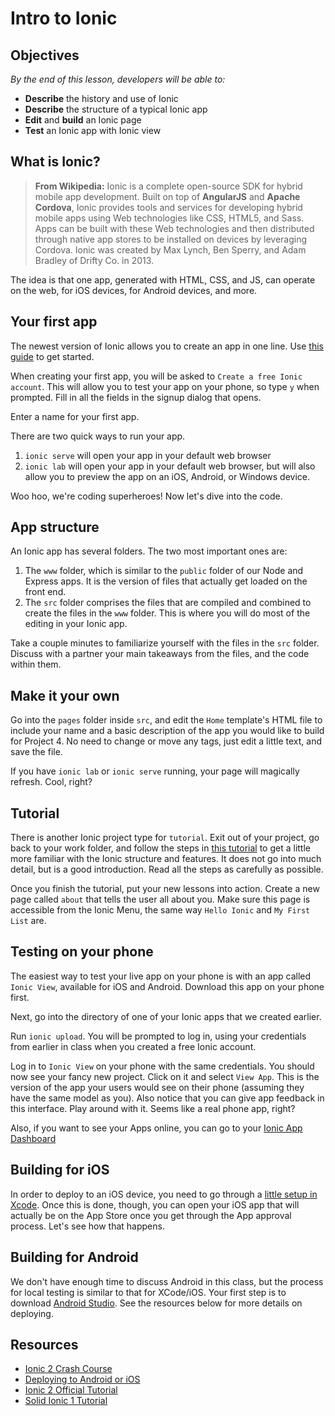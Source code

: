 # Intro to Ionic

## Objectives
*By the end of this lesson, developers will be able to:*

- **Describe** the history and use of Ionic
- **Describe** the structure of a typical Ionic app
- **Edit** and **build** an Ionic page
- **Test** an Ionic app with Ionic view

## What is Ionic?

>**From Wikipedia:** Ionic is a complete open-source SDK for hybrid mobile app development. Built on top of **AngularJS** and **Apache Cordova**, Ionic provides tools and services for developing hybrid mobile apps using Web technologies like CSS, HTML5, and Sass. Apps can be built with these Web technologies and then distributed through native app stores to be installed on devices by leveraging Cordova. Ionic was created by Max Lynch, Ben Sperry, and Adam Bradley of Drifty Co. in 2013.

The idea is that one app, generated with HTML, CSS, and JS, can operate on the web, for iOS devices, for Android devices, and more.

## Your first app

The newest version of Ionic allows you to create an app in one line.  Use [this guide](https://ionicframework.com/getting-started/) to get started.

When creating your first app, you will be asked to `Create a free Ionic account`.  This will allow you to test your app on your phone, so type `y` when prompted.  Fill in all the fields in the signup dialog that opens.

Enter a name for your first app.

There are two quick ways to run your app.

1. `ionic serve` will open your app in your default web browser
2. `ionic lab` will open your app in your default web browser, but will also allow you to preview the app on an iOS, Android, or Windows device.

Woo hoo, we're coding superheroes!  Now let's dive into the code.

## App structure

An Ionic app has several folders.  The two most important ones are:

1. The `www` folder, which is similar to the `public` folder of our Node and Express apps.  It is the version of files that actually get loaded on the front end.
2. The `src` folder comprises the files that are compiled and combined to create the files in the `www` folder.  This is where you will do most of the editing in your Ionic app.

Take a couple minutes to familiarize yourself with the files in the `src` folder.  Discuss with a partner your main takeaways from the files, and the code within them.

## Make it your own

Go into the `pages` folder inside `src`, and edit the `Home` template's HTML file to include your name and a basic description of the app you would like to build for Project 4.  No need to change or move any tags, just edit a little text, and save the file.

If you have `ionic lab` or `ionic serve` running, your page will magically refresh.  Cool, right?

## Tutorial

There is another Ionic project type for `tutorial`.  Exit out of your project, go back to your work folder, and follow the steps in [this tutorial](https://ionicframework.com/docs/v2/setup/tutorial/) to get a little more familiar with the Ionic structure and features.  It does not go into much detail, but is a good introduction.  Read all the steps as carefully as possible.

Once you finish the tutorial, put your new lessons into action.  Create a new page called `about` that tells the user all about you.  Make sure this page is accessible from the Ionic Menu, the same way `Hello Ionic` and `My First List` are.

<!--Everyone come back ~6:30 to show how to test with Ionic View and XCode.  If possible, get folks to download Ionic View before class re-starts.-->

## Testing on your phone

The easiest way to test your live app on your phone is with an app called `Ionic View`, available for iOS and Android.  Download this app on your phone first.

Next, go into the directory of one of your Ionic apps that we created earlier.

Run `ionic upload`.  You will be prompted to log in, using your credentials from earlier in class when you created a free Ionic account.

Log in to `Ionic View` on your phone with the same credentials.  You should now see your fancy new project.  Click on it and select `View App`.  This is the version of the app your users would see on their phone (assuming they have the same model as you).  Also notice that you can give app feedback in this interface.  Play around with it.  Seems like a real phone app, right?

Also, if you want to see your Apps online, you can go to your [Ionic App Dashboard](https://apps.ionic.io/apps/)

## Building for iOS

In order to deploy to an iOS device, you need to go through a [little setup in Xcode](https://ionicframework.com/docs/v2/setup/deploying/).  Once this is done, though, you can open your iOS app that will actually be on the App Store once you get through the App approval process.  Let's see how that happens.

<!-- Instructor demo the non-setup steps like ionic build, and opening on the phone -->

## Building for Android

We don't have enough time to discuss Android in this class, but the process for local testing is similar to that for XCode/iOS.  Your first step is to download [Android Studio](https://developer.android.com/studio/index.html).  See the resources below for more details on deploying.

## Resources

- [Ionic 2 Crash Course](https://www.youtube.com/watch?v=O2WiI9QrS5s&feature=youtu.be)
- [Deploying to Android or iOS](https://ionicframework.com/docs/v2/setup/deploying/)
- [Ionic 2 Official Tutorial](https://ionicframework.com/docs/v2/setup/tutorial/)
- [Solid Ionic 1 Tutorial](https://ccoenraets.github.io/ionic-tutorial/)
